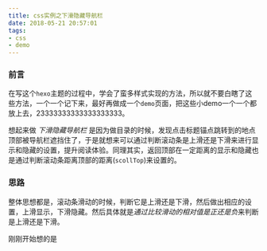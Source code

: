 ```yaml
---
title: css实例之下滑隐藏导航栏
date: 2018-05-21 20:57:01
tags:
- css
- demo
---
```


### 前言

在写这个`hexo`主题的过程中，学会了蛮多样式实现的方法，所以就不要白瞎了这些方法，一个一个记下来，最好再做成一个`demo`页面，把这些小demo一个一个都放上去，23333333333333333333。

想起来做 *下滑隐藏导航栏* 是因为做目录的时候，发现点击标题锚点跳转到的地点顶部被导航栏遮挡住了，于是就想来可以通过判断滚动条是上滑还是下滑来进行显示和隐藏的设置，提升阅读体验。同理其实，返回顶部在一定距离的显示和隐藏也是通过判断滚动条距离顶部的距离(`scollTop`)来设置的。

### 思路

整体思想都是，滚动条滑动的时候，判断它是上滑还是下滑，然后做出相应的设置，上滑显示，下滑隐藏。然后具体就是*通过比较滑动的相对值是正还是负*来判断是上滑还是下滑。

刚刚开始想的是

